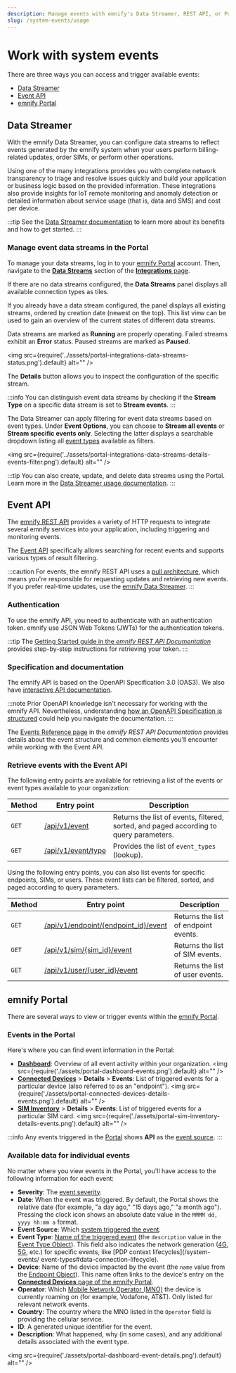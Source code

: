 ```yaml
---
description: Manage events with emnify's Data Streamer, REST API, or Portal
slug: /system-events/usage
---
```


# Work with system events

There are three ways you can access and trigger available events:

- [Data Streamer](#data-streamer)
- [Event API](#event-api)
- [emnify Portal](#emnify-portal)

## Data Streamer

With the emnify Data Streamer, you can configure data streams to reflect events generated by the emnify system when your users perform billing-related updates, order SIMs, or perform other operations.

Using one of the many integrations provides you with complete network transparency to triage and resolve issues quickly and build your application or business logic based on the provided information.
These integrations also provide insights for IoT remote monitoring and anomaly detection or detailed information about service usage (that is, data and SMS) and cost per device. 

:::tip
See the [Data Streamer documentation](/multicloud-data-streamer) to learn more about its benefits and how to get started.
:::

### Manage event data streams in the Portal

To manage your data streams, log in to your [emnify Portal](https://portal.emnify.com/) account.
Then, navigate to the [**Data Streams**](https://portal.emnify.com/integrations#data-streams) section of the [**Integrations** page](https://portal.emnify.com/integrations).

If there are no data streams configured, the **Data Streams** panel displays all available connection types as tiles.

If you already have a data stream configured, the panel displays all existing streams, ordered by creation date (newest on the top). 
This list view can be used to gain an overview of the current states of different data streams. 

Data streams are marked as **Running** are properly operating.
Failed streams exhibit an **Error** status.
Paused streams are marked as **Paused**.

<img
  src={require('../assets/portal-integrations-data-streams-status.png').default}
  alt=""
/>

The **Details** button allows you to inspect the configuration of the specific stream.

:::info
You can distinguish event data streams by checking if the **Stream Type** on a specific data stream is set to **Stream events**. 
:::

The Data Streamer can apply filtering for event data streams based on event types. 
Under **Event Options**, you can choose to **Stream all events** or **Stream specific events only**. 
Selecting the latter displays a searchable dropdown listing all [event types](/system-events/event-types) available as filters. 

<img
  src={require('../assets/portal-integrations-data-streams-details-events-filter.png').default}
  alt=""
/>

:::tip
You can also create, update, and delete data streams using the Portal.
Learn more in the [Data Streamer usage documentation](/multicloud-data-streamer/usage#data-streamer-in-the-portal).
:::

## Event API

The [emnify REST API](/rest) provides a variety of HTTP requests to integrate several emnify services into your application, including triggering and monitoring events.

The [Event API](#retrieving-events-with-the-event-api) specifically allows searching for recent events and supports various types of result filtering.

:::caution
For events, the emnify REST API uses a [pull architecture](https://dev.to/anubhavitis/push-vs-pull-api-architecture-1djo), which means you're responsible for requesting updates and retrieving new events. 
If you prefer real-time updates, use the [emnify Data Streamer](#data-streamer).
:::

### Authentication

To use the emnify API, you need to authenticate with an authentication token.
emnify use JSON Web Tokens (JWTs) for the authentication tokens. 

:::tip
The [Getting Started guide in the *emnify REST API Documentation*](https://cdn.emnify.net/api/doc/getting-started.html) provides step-by-step instructions for retrieving your token.
:::

### Specification and documentation

The emnify API is based on the OpenAPI Specification 3.0 (OAS3). 
We also have [interactive API documentation](https://cdn.emnify.net/api/doc/swagger.html).  

:::note
Prior OpenAPI knowledge isn't necessary for working with the emnify API. 
Nevertheless, understanding [how an OpenAPI Specification is structured](https://oai.github.io/Documentation/specification.html) could help you navigate the documentation.
:::

The [Events Reference page](https://cdn.emnify.net/api/doc/event.html) in the *emnify REST API Documentation* provides details about the event structure and common elements you'll encounter while working with the Event API.

### Retrieve events with the Event API

The following entry points are available for retrieving a list of the events or event types available to your organization: 

| Method   | Entry point     | Description   |
| -------- | --------------- | ------------- |
| `GET`    | [/api/v1/event](https://cdn.emnify.net/api/doc/swagger.html#/Events/GetEvents)  | Returns the list of events, filtered, sorted, and paged according to query parameters. |
| `GET`    | [/api/v1/event/type](https://cdn.emnify.net/api/doc/swagger.html#/Events/EventTypeGet)  | Provides the list of `event_types` (lookup). |

Using the following entry points, you can also list events for specific endpoints, SIMs, or users. 
These event lists can be filtered, sorted, and paged according to query parameters.

| Method   | Entry point     | Description   |
| -------- | --------------- | ------------- |
| `GET`    | [/api/v1/endpoint/{endpoint_id}/event](https://cdn.emnify.net/api/doc/swagger.html#/Endpoint/EndpointEventsByID)  | Returns the list of endpoint events. |
| `GET`    | [/api/v1/sim/{sim_id}/event](https://cdn.emnify.net/api/doc/swagger.html#/SIM/SimEventPagePerPageSortBySimIdAndQGet)  | Returns the list of SIM events. |
| `GET`    | [/api/v1/user/{user_id}/event](https://cdn.emnify.net/api/doc/swagger.html#/User%20Management/UserEventPagePerPageSortByUserIdAndQGet)  | Returns the list of user events. |

## emnify Portal

There are several ways to view or trigger events within the [emnify Portal](https://portal.emnify.com/). 

### Events in the Portal

Here's where you can find event information in the Portal: 

- [**Dashboard**](https://portal.emnify.com/): Overview of all event activity within your organization. 
<img
  src={require('./assets/portal-dashboard-events.png').default}
  alt=""
/>
- [**Connected Devices**](https://portal.emnify.com/connected-devices)&nbsp;<span aria-label="and then">></span> **Details**&nbsp;<span aria-label="and then">></span> **Events**: List of triggered events for a particular device (also referred to as an "endpoint").
<img
  src={require('./assets/portal-connected-devices-details-events.png').default}
  alt=""
/>
- [**SIM Inventory**](https://portal.emnify.com/sim-inventory)&nbsp;<span aria-label="and then">></span> **Details**&nbsp;<span aria-label="and then">></span> **Events**: List of triggered events for a particular SIM card.
<img
  src={require('./assets/portal-sim-inventory-details-events.png').default}
  alt=""
/>

:::info
Any events triggered in the [Portal](https://portal.emnify.com/) shows **API** as the [event source](/system-events#event-source).
:::

### Available data for individual events

No matter where you view events in the Portal, you'll have access to the following information for each event:

- **Severity**: The [event severity](/system-events#event-severity).
- **Date**: When the event was triggered. By default, the Portal shows the relative date (for example, "a day ago," "15 days ago," "a month ago"). 
Pressing the clock icon shows an absolute date value in the `MMMM dd, yyyy hh:mm a` format.
- **Event Source**: Which [system triggered the event](/system-events#event-source).
- **Event Type**: [Name of the triggered event](/system-events/event-types) (the `description` value in the [Event Type Object](https://cdn.emnify.net/api/doc/event.html#event-type-object)). 
This field also indicates the network generation ([4G](https://www.emnify.com/iot-glossary/4g), [5G](https://www.emnify.com/iot-glossary/5g), etc.) for specific events, like [PDP context lifecycles](/system-events/  event-types#data-connection-lifecycle).
- **Device**: Name of the device impacted by the event (the `name` value from the [Endpoint Object](https://cdn.emnify.net/api/doc/event.html#endpoint-object)). 
This name often links to the device's entry on the [**Connected Devices** page of the emnify Portal](https://portal.emnify.com/connected-devices).
- **Operator**: Which [Mobile Network Operator (MNO)](https://www.emnify.com/iot-glossary/mno) the device is currently roaming on (for example, Vodafone, AT&T).
Only listed for relevant network events.
- **Country**: The country where the MNO listed in the `Operator` field is providing the cellular service.
- **ID**: A generated unique identifier for the event.
- **Description**: What happened, why (in some cases), and any additional details associated with the event type.

<img
  src={require('./assets/portal-dashboard-event-details.png').default}
  alt=""
/>
